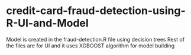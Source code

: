 # credit-card-fraud-detection-using-R-UI-and-Model
Model is created in the fraud-detection.R file using decision trees 
Rest of the files are for UI and it uses XGBOOST algorithm for model building
 
 
